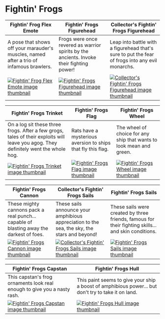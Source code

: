 # Fightin' Frogs

| Fightin' Frog Flex Emote | Fightin' Frogs Figurehead | Collector's Fightin' Frogs Figurehead |
| ------------------------ | ------------------------- | ------------------------------------- |
| A pose that shows off your marauder's muscles, named after a trio of infamous brawlers. | Frogs were once revered as warrior spirits by the ancients. Invoke their fighting power! | Leap into battle with a figurehead that's sure to put the fear of frogs into any evil monarchs. |
| [![Fightin' Frog Flex Emote image thumbnail](https://seaofthieves.wiki.gg/images/2/21/Fightin%27_Frog_Flex_Emote.png)](https://seaofthieves.wiki.gg/wiki/Fightin'_Frog_Flex_Emote) | [![Fightin' Frogs Figurehead image thumbnail](https://seaofthieves.wiki.gg/images/2/2b/Fightin%27_Frogs_Figurehead.png)](https://seaofthieves.wiki.gg/wiki/Fightin'_Frogs_Figurehead) | [![Collector's Fightin' Frogs Figurehead image thumbnail](https://seaofthieves.wiki.gg/images/6/6f/Collector%27s_Fightin%27_Frogs_Figurehead.png)](https://seaofthieves.wiki.gg/wiki/Collector's_Fightin'_Frogs_Figurehead) |

| Fightin' Frogs Trinket | Fightin' Frogs Flag | Fightin' Frogs Wheel |
| ---------------------- | ------------------- | -------------------- |
| On a log sit these three frogs. After a few grogs, tales of their exploits will leave you agog. They definitely went the whole hog. | Rats have a mysterious aversion to ships that fly this flag. | The wheel of choice for any ship that wants to look mean and green. |
| [![Fightin' Frogs Trinket image thumbnail](https://seaofthieves.wiki.gg/images/f/f8/Fightin%27_Frogs_Trinket.png)](https://seaofthieves.wiki.gg/wiki/Fightin'_Frogs_Trinket) | [![Fightin' Frogs Flag image thumbnail](https://seaofthieves.wiki.gg/images/9/9a/Fightin%27_Frogs_Flag.png)](https://seaofthieves.wiki.gg/wiki/Fightin'_Frogs_Flag) | [![Fightin' Frogs Wheel image thumbnail](https://seaofthieves.wiki.gg/images/e/ea/Fightin%27_Frogs_Wheel.png)](https://seaofthieves.wiki.gg/wiki/Fightin'_Frogs_Wheel) |

| Fightin' Frogs Cannon | Collector's Fightin' Frogs Sails | Fightin' Frogs Sails |
| --------------------- | -------------------------------- | -------------------- |
| These mighty cannons pack a real punch... capable of blasting away the darkest of foes. | These sails announce your amphibious appreciation to the sea, the sky, the stars and beyond! | These sails were created by three friends, famous for their fighting skills... and skin conditions. |
| [![Fightin' Frogs Cannon image thumbnail](https://seaofthieves.wiki.gg/images/1/18/Fightin%27_Frogs_Cannon.png)](https://seaofthieves.wiki.gg/wiki/Fightin'_Frogs_Cannon) | [![Collector's Fightin' Frogs Sails image thumbnail](https://seaofthieves.wiki.gg/images/1/1d/Collector%27s_Fightin%27_Frogs_Sails.png)](https://seaofthieves.wiki.gg/wiki/Collector's_Fightin'_Frogs_Sails) | [![Fightin' Frogs Sails image thumbnail](https://seaofthieves.wiki.gg/images/3/32/Fightin%27_Frogs_Sails.png)](https://seaofthieves.wiki.gg/wiki/Fightin'_Frogs_Sails) |

| Fightin' Frogs Capstan | Fightin' Frogs Hull |
| ---------------------- | ------------------- |
| This capstan's frog ornaments look real enough to give you a nasty rash. | This paint seems to give your ship a boost of amphibious power... but don't try to take it on land. |
| [![Fightin' Frogs Capstan image thumbnail](https://seaofthieves.wiki.gg/images/3/3e/Fightin%27_Frogs_Capstan.png)](https://seaofthieves.wiki.gg/wiki/Fightin'_Frogs_Capstan) | [![Fightin' Frogs Hull image thumbnail](https://seaofthieves.wiki.gg/images/4/41/Fightin%27_Frogs_Hull.png)](https://seaofthieves.wiki.gg/wiki/Fightin'_Frogs_Hull) |
